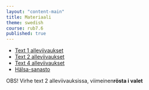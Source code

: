 ```yaml
---
layout: "content-main"
title: Materiaali
theme: swedish
course: rub7.6
published: true
---
```


- [Text 1 alleviivaukset](/media/rub7/text1_alleviivaukset.pdf)
- [Text 2 alleviivaukset](/media/rub7/text2_alleviivaukset_oikeat.pdf)
- [Text 4 alleviivaukset](/media/rub7/text4_alleviivaukset.pdf)
- [Hälsa-sanasto](/media/rub7/hälsa_oikeat.pdf)

OBS! Virhe text 2 alleviivauksissa, viimeinen**rösta i valet**
